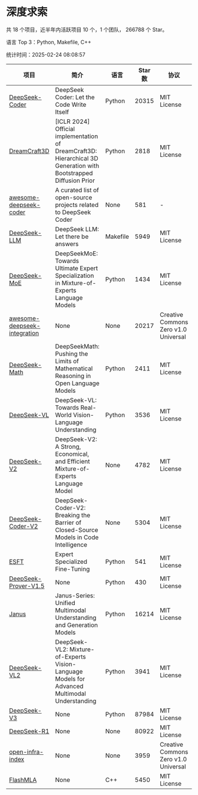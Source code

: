# 深度求索

共 18 个项目，近半年内活跃项目 10 个，1 个团队， 266788 个 Star。

语言 Top 3：Python, Makefile, C++

统计时间：2025-02-24 08:08:57

| 项目 | 简介 | 语言 | Star 数 | 协议 | 创建时间 | 最后更新时间 | 最后提交时间 |
| --- | --- | --- | --- | --- | --- | --- | --- |
| [DeepSeek-Coder](https://github.com/deepseek-ai/DeepSeek-Coder) | DeepSeek Coder: Let the Code Write Itself | Python | 20315 | MIT License | 2023-10-20 | 2025-02-24 | 2024-05-21 |
| [DreamCraft3D](https://github.com/deepseek-ai/DreamCraft3D) | [ICLR 2024] Official implementation of DreamCraft3D: Hierarchical 3D Generation with Bootstrapped Diffusion Prior | Python | 2818 | MIT License | 2023-10-23 | 2025-02-23 | 2024-08-21 |
| [awesome-deepseek-coder](https://github.com/deepseek-ai/awesome-deepseek-coder) | A curated list of open-source projects related to DeepSeek Coder | None | 581 | - | 2023-11-06 | 2025-02-24 | 2024-04-03 |
| [DeepSeek-LLM](https://github.com/deepseek-ai/DeepSeek-LLM) | DeepSeek LLM: Let there be answers | Makefile | 5949 | MIT License | 2023-11-29 | 2025-02-24 | 2024-02-04 |
| [DeepSeek-MoE](https://github.com/deepseek-ai/DeepSeek-MoE) | DeepSeekMoE: Towards Ultimate Expert Specialization in Mixture-of-Experts Language Models | Python | 1434 | MIT License | 2024-01-02 | 2025-02-24 | 2024-01-16 |
| [awesome-deepseek-integration](https://github.com/deepseek-ai/awesome-deepseek-integration) | None | None | 20217 | Creative Commons Zero v1.0 Universal | 2024-01-11 | 2025-02-24 | 2025-02-24 |
| [DeepSeek-Math](https://github.com/deepseek-ai/DeepSeek-Math) | DeepSeekMath: Pushing the Limits of Mathematical Reasoning in Open Language Models | Python | 2411 | MIT License | 2024-02-05 | 2025-02-24 | 2024-04-15 |
| [DeepSeek-VL](https://github.com/deepseek-ai/DeepSeek-VL) | DeepSeek-VL: Towards Real-World Vision-Language Understanding | Python | 3536 | MIT License | 2024-03-07 | 2025-02-24 | 2024-04-24 |
| [DeepSeek-V2](https://github.com/deepseek-ai/DeepSeek-V2) | DeepSeek-V2: A Strong, Economical, and Efficient Mixture-of-Experts Language Model | None | 4782 | MIT License | 2024-04-22 | 2025-02-24 | 2024-09-25 |
| [DeepSeek-Coder-V2](https://github.com/deepseek-ai/DeepSeek-Coder-V2) | DeepSeek-Coder-V2: Breaking the Barrier of Closed-Source Models in Code Intelligence | None | 5304 | MIT License | 2024-06-14 | 2025-02-24 | 2024-09-24 |
| [ESFT](https://github.com/deepseek-ai/ESFT) | Expert Specialized Fine-Tuning | Python | 541 | MIT License | 2024-07-04 | 2025-02-24 | 2024-09-22 |
| [DeepSeek-Prover-V1.5](https://github.com/deepseek-ai/DeepSeek-Prover-V1.5) | None | Python | 430 | MIT License | 2024-08-15 | 2025-02-24 | 2024-08-16 |
| [Janus](https://github.com/deepseek-ai/Janus) | Janus-Series: Unified Multimodal Understanding and Generation Models | Python | 16214 | MIT License | 2024-10-18 | 2025-02-24 | 2025-02-01 |
| [DeepSeek-VL2](https://github.com/deepseek-ai/DeepSeek-VL2) | DeepSeek-VL2: Mixture-of-Experts Vision-Language Models for Advanced Multimodal Understanding | Python | 3941 | MIT License | 2024-12-13 | 2025-02-24 | 2025-02-20 |
| [DeepSeek-V3](https://github.com/deepseek-ai/DeepSeek-V3) | None | Python | 87984 | MIT License | 2024-12-26 | 2025-02-24 | 2025-02-24 |
| [DeepSeek-R1](https://github.com/deepseek-ai/DeepSeek-R1) | None | None | 80922 | MIT License | 2025-01-20 | 2025-02-24 | 2025-02-24 |
| [open-infra-index](https://github.com/deepseek-ai/open-infra-index) | None | None | 3959 | Creative Commons Zero v1.0 Universal | 2025-02-21 | 2025-02-24 | 2025-02-24 |
| [FlashMLA](https://github.com/deepseek-ai/FlashMLA) | None | C++ | 5450 | MIT License | 2025-02-21 | 2025-02-24 | 2025-02-24 |

